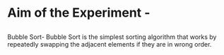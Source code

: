 # Aim of the Experiment -

##
Bubble Sort- Bubble Sort is the simplest sorting algorithm that works by repeatedly swapping the adjacent elements if they are in wrong order.

